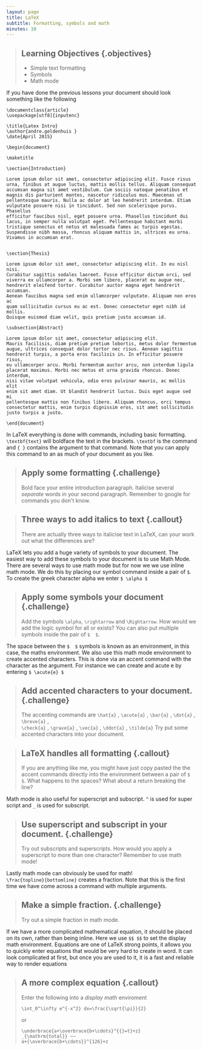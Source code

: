 ```yaml
---
layout: page
title: LaTeX
subtitle: Formatting, symbols and math
minutes: 10
---
```

> ## Learning Objectives {.objectives}
>
> * Simple text formatting
> * Symbols
> * Math mode

If you have done the previous lessons your document should look something
like the following

~~~ {.latex}
\documentclass{article}
\usepackage[utf8]{inputenc}

\title{Latex Intro}
\author{andre.geldenhuis }
\date{April 2015}

\begin{document}

\maketitle

\section{Introduction}

Lorem ipsum dolor sit amet, consectetur adipiscing elit. Fusce risus 
urna, finibus at augue luctus, mattis mollis tellus. Aliquam consequat 
accumsan magna sit amet vestibulum. Cum sociis natoque penatibus et 
magnis dis parturient montes, nascetur ridiculus mus. Maecenas ut 
pellentesque mauris. Nulla ac dolor at leo hendrerit interdum. Etiam 
vulputate posuere nisi in tincidunt. Sed non scelerisque purus. Phasellus 
efficitur faucibus nisl, eget posuere urna. Phasellus tincidunt dui 
lacus, in semper nulla volutpat eget. Pellentesque habitant morbi 
tristique senectus et netus et malesuada fames ac turpis egestas. 
Suspendisse nibh massa, rhoncus aliquam mattis in, ultrices eu urna. 
Vivamus in accumsan erat. 


\section{Thesis}

Lorem ipsum dolor sit amet, consectetur adipiscing elit. In eu nisl nisi. 
Curabitur sagittis sodales laoreet. Fusce efficitur dictum orci, sed 
viverra ex ullamcorper a. Morbi sem libero, placerat eu augue nec, 
hendrerit eleifend tortor. Curabitur auctor magna eget hendrerit accumsan. 
Aenean faucibus magna sed enim ullamcorper vulputate. Aliquam non eros ac 
quam sollicitudin cursus eu ac est. Donec consectetur eget nibh id mollis. 
Quisque euismod diam velit, quis pretium justo accumsan id. 

\subsection{Abstract}

Lorem ipsum dolor sit amet, consectetur adipiscing elit. 
Mauris facilisis, diam pretium pretium lobortis, metus dolor fermentum 
augue, ultrices consequat dolor tortor nec risus. Aenean sagittis 
hendrerit turpis, a porta eros facilisis in. In efficitur posuere risus, 
eu ullamcorper arcu. Morbi fermentum auctor arcu, non interdum ligula 
placerat maximus. Morbi nec metus et urna gravida rhoncus. Donec interdum, 
nisi vitae volutpat vehicula, odio eros pulvinar mauris, ac mollis elit 
enim sit amet diam. Ut blandit hendrerit luctus. Duis eget augue sed mi 
pellentesque mattis non finibus libero. Aliquam rhoncus, orci tempus 
consectetur mattis, enim turpis dignissim eros, sit amet sollicitudin 
justo turpis a justo. 

\end{document}
~~~

In LaTeX everything is done with commands, including basic formatting.
`\textbf{text}` will boldface the text in the brackets.  `\textbf` is the
command and `{ }` contains the argument to that command.  Note that you 
can apply this command to an as much of your document as you like.

> ## Apply some formatting {.challenge}
>
> Bold face your entire introduction paragraph.  Italicise several *separate*
> words in your second paragraph.  Remember to google for commands you
> don't know.

> ## Three ways to add italics to text {.callout}
>
> There are actually three ways to italicise text in LaTeX, can your
> work out what the differences are?

LaTeX lets you add a huge variety of symbols to your document. The easiest
way to add these symbols to your document is to use Math Mode.  There are
several ways to use math mode but for now we we use inline math mode.  We
do this by placing our symbol command inside a pair of ```$```. To create
the greek character alpha we enter ```$ \alpha $```

> ## Apply some symbols your document {.challenge}
>
> Add the symbols ```\alpha```, ```\rightarrow``` and ```\Rightarrow```.
> How would we add the logic symbol for all or exists?  You can also put
> multiple symbols inside the pair of ```$  $```.

The space between the ```$  $``` symbols is known as an environment, in this
case, the maths environment.  We also use this math mode environment to
create accented characters. This is done via an accent command with the
character as the argument.  For instance we can create and acute e by 
entering ```$ \acute{e} $```

> ## Add accented characters to your document. {.challenge}
>
> The accenting commands are 
>  ```\hat{a}``` , ```\acute{a}``` , ```\bar{a}``` ,  ```\dot{a}``` , ```\breve{a}``` ,  
>  ```\check{a}``` , ```\grave{a}``` , ```\vec{a}``` , ```\ddot{a}``` , ```\tilde{a}``` 
> Try put some accented characters into your document.

> ## LaTeX handles all formatting {.callout}
>
> If you are anything like me, you might have just copy pasted the 
> the accent commands directly into the environment between a pair of 
> ```$  $```.  What happens to the spaces?  What about a return breaking
> the line? 

Math mode is also useful for superscript and subscript.  ```^``` is used 
for super script and ```_``` is used for subscript.

> ## Use superscript and subscript in your document. {.challenge}
>
> Try out subscripts and superscripts.  How would you apply a superscript
> to more than one character?  Remember to use math mode!

Lastly math mode can obviously be used for math!  
```\frac{topline}{bottomline}``` creates a fraction.  Note that this is 
the first time we have come across a command with multiple arguments.

> ## Make a simple fraction. {.challenge}
>
> Try out a simple fraction in math mode.

If we have a more complicated mathematical equation, it should be placed
on its own, rather than being inline.  Here we use ```$$ $$``` to set the
display math environment.  Equations are one of LaTeX strong points, it
allows you to quickly enter equations that would be very hard to create
in word.  It can look complicated at first, but once you are used to it,
it is a fast and reliable way to render equations

> ## A more complex equation {.callout}
> 
> Enter the following into a *display math* enviroment
> ```{.latex}
> \int_0^\infty e^{-x^2} dx=\frac{\sqrt{\pi}}{2}
> ```
> or
> ```{.latex}
> \underbrace{a+\overbrace{b+\cdots}^{{}=t}+z}
>_{\mathrm{total}} ~~
> a+{\overbrace{b+\cdots}}^{126}+z
> ```











